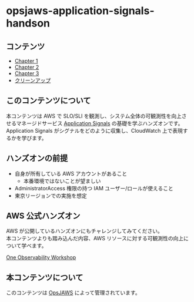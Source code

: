 # opsjaws-application-signals-handson

## コンテンツ

- [Chapter 1](./docs/chap1.md)
- [Chapter 2](./docs/chap2.md)
- [Chapter 3](./docs/chap3.md)
- [クリーンアップ](./docs/chap4.md)


## このコンテンツについて

本コンテンツは AWS で SLO/SLI を観測し、システム全体の可観測性を向上させるマネージドサービス [Application Signals](https://docs.aws.amazon.com/AmazonCloudWatch/latest/monitoring/CloudWatch-Application-Monitoring-Sections.html) の基礎を学ぶハンズオンです。  
Application Signals がシグナルをどのように収集し、CloudWatch 上で表現するかを学びます。  


## ハンズオンの前提

- 自身が所有している AWS アカウントがあること
  - 本番環境ではないことが望ましい
- AdministratorAccess 権限の持つ IAM ユーザー/ロールが使えること
- 東京リージョンでの実施を想定

## AWS 公式ハンズオン

AWS が公開しているハンズオンにもチャレンジしてみてください。  
本コンテンツよりも踏み込んだ内容、AWS リソースに対する可観測性の向上について学べます。  

[One Observability Workshop](https://catalog.us-east-1.prod.workshops.aws/workshops/31676d37-bbe9-4992-9cd1-ceae13c5116c/en-US/aws-native/app-monitoring/application-signals)  

## 本コンテンツについて

このコンテンツは [OpsJAWS](https://opsjaws.connpass.com/) によって管理されています。  
